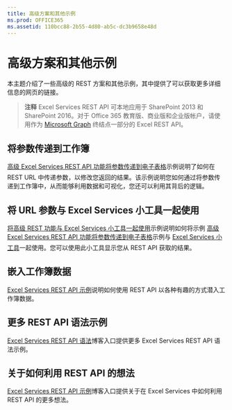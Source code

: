 ```yaml
---
title: 高级方案和其他示例
ms.prod: OFFICE365
ms.assetid: 110bcc88-2b55-4d80-ab5c-dc3b9658e48d
---
```



# 高级方案和其他示例

本主题介绍了一些高级的 REST 方案和其他示例，其中提供了可以获取更多详细信息的网页的链接。
  
    
    


> **注释**
> Excel Services REST API 可本地应用于 SharePoint 2013 和 SharePoint 2016。对于 Office 365 教育版、商业版和企业版帐户，请使用作为  [Microsoft Graph](http://graph.microsoft.io/zh-cn/docs/api-reference/v1.0/resources/excel
) 终结点一部分的 Excel REST API。
  
    
    


## 将参数传递到工作簿

 [高级 Excel Services REST API 功能将参数传递到电子表格](http://blogs.msdn.com/cumgranosalis/archive/2009/11/05/advanced-excel-services-rest-api-capabilities-where-things-get-interesting.aspx)示例说明了如何在 REST URL 中传递参数，以修改您返回的结果。该示例说明您如何通过将参数传递到工作簿中，从而能够利用数据和可视化，您还可以利用其背后的逻辑。
  
    
    

## 将 URL 参数与 Excel Services 小工具一起使用

 [将高级 REST 功能与 Excel Services 小工具一起使用](http://blogs.msdn.com/cumgranosalis/archive/2009/11/06/bringing-it-all-back-home-using-advanced-rest-functionality-with-the-excel-services-gadget.aspx)示例说明如何将示例 [高级 Excel Services REST API 功能将参数传递到电子表格](http://blogs.msdn.com/cumgranosalis/archive/2009/11/05/advanced-excel-services-rest-api-capabilities-where-things-get-interesting.aspx)示例与  [Excel Services 小工具](http://blogs.msdn.com/cumgranosalis/archive/2009/11/03/interoducing-the-excel-services-gadget.aspx)一起使用。您可以使用此小工具显示您从 REST API 获取的结果。
  
    
    

## 嵌入工作簿数据

 [Excel Services REST API 示例](http://blogs.msdn.com/excel/archive/2009/11/09/excel-services-in-sharepoint-2010-rest-api-examples.aspx)说明如何使用 REST API 以各种有趣的方式潜入工作簿数据。
  
    
    

## 更多 REST API 语法示例

 [Excel Services REST API 语法](http://blogs.msdn.com/excel/archive/2009/11/05/excel-services-in-sharepoint-2010-rest-api-syntax.aspx)博客入口提供更多 Excel Services REST API 语法示例。
  
    
    

## 关于如何利用 REST API 的想法

 [Excel Services REST API 示例](http://blogs.msdn.com/excel/archive/2009/11/04/simple-access-to-spreadsheet-data-using-the-excel-services-2010-rest-api.aspx)博客入口提供关于在 Excel Services 中如何利用 REST API 的更多想法。
  
    
    

